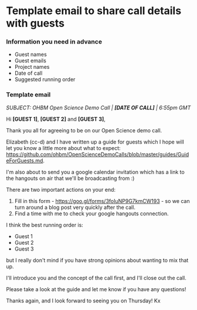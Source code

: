 # Template email to share call details with guests

### Information you need in advance

* Guest names
* Guest emails
* Project names
* Date of call
* Suggested running order

### Template email

*SUBJECT: OHBM Open Science Demo Call | **[DATE OF CALL]** | 6:55pm GMT*

Hi **[GUEST 1]**, **[GUEST 2]** and **[GUEST 3]**,

Thank you all for agreeing to be on our Open Science demo call.

Elizabeth (cc-d) and I have written up a guide for guests which I hope will let you know a little more about what to expect: https://github.com/ohbm/OpenScienceDemoCalls/blob/master/guides/GuideForGuests.md.

I'm also about to send you a google calendar invitation which has a link to the hangouts on air that we'll be broadcasting from :)

There are two important actions on your end:

1. Fill in this form - https://goo.gl/forms/3foIuNP9G7kmCW193 - so we can turn around a blog post very quickly after the call.
2. Find a time with me to check your google hangouts connection.

I think the best running order is:

* Guest 1
* Guest 2
* Guest 3

but I really don't mind if you have strong opinions about wanting to mix that up.

I'll introduce you and the concept of the call first, and I'll close out the call.

Please take a look at the guide and let me know if you have any questions!

Thanks again, and I look forward to seeing you on Thursday!
Kx
